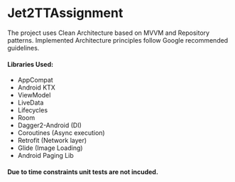 # Jet2TTAssignment

The project uses Clean Architecture based on MVVM and Repository patterns. Implemented Architecture principles follow Google recommended guidelines.

#### Libraries Used:

* AppCompat
* Android KTX
* ViewModel
* LiveData
* Lifecycles
* Room
* Dagger2-Android (DI)
* Coroutines (Async execution)
* Retrofit (Network layer)
* Glide (Image Loading)
* Android Paging Lib

#### Due to time constraints unit tests are not incuded.
